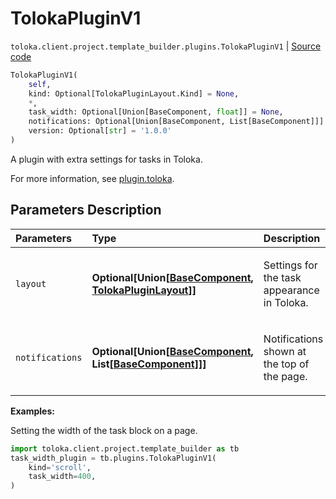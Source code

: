 # TolokaPluginV1
`toloka.client.project.template_builder.plugins.TolokaPluginV1` | [Source code](https://github.com/Toloka/toloka-kit/blob/v1.2.2/src/client/project/template_builder/plugins.py#L168)

```python
TolokaPluginV1(
    self,
    kind: Optional[TolokaPluginLayout.Kind] = None,
    *,
    task_width: Optional[Union[BaseComponent, float]] = None,
    notifications: Optional[Union[BaseComponent, List[BaseComponent]]] = None,
    version: Optional[str] = '1.0.0'
)
```

A plugin with extra settings for tasks in Toloka.


For more information, see [plugin.toloka](https://toloka.ai/docs/template-builder/reference/plugin.toloka).

## Parameters Description

| Parameters | Type | Description |
| :----------| :----| :-----------|
`layout`|**Optional\[Union\[[BaseComponent](toloka.client.project.template_builder.base.BaseComponent.md), [TolokaPluginLayout](toloka.client.project.template_builder.plugins.TolokaPluginV1.TolokaPluginLayout.md)\]\]**|<p>Settings for the task appearance in Toloka.</p>
`notifications`|**Optional\[Union\[[BaseComponent](toloka.client.project.template_builder.base.BaseComponent.md), List\[[BaseComponent](toloka.client.project.template_builder.base.BaseComponent.md)\]\]\]**|<p>Notifications shown at the top of the page.</p>

**Examples:**

Setting the width of the task block on a page.

```python
import toloka.client.project.template_builder as tb
task_width_plugin = tb.plugins.TolokaPluginV1(
    kind='scroll',
    task_width=400,
)
```

